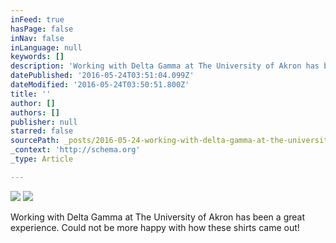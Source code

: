 ```yaml
---
inFeed: true
hasPage: false
inNav: false
inLanguage: null
keywords: []
description: 'Working with Delta Gamma at The University of Akron has been a great experience. Could not be more happy with how these shirts came out!'
datePublished: '2016-05-24T03:51:04.099Z'
dateModified: '2016-05-24T03:50:51.800Z'
title: ''
author: []
authors: []
publisher: null
starred: false
sourcePath: _posts/2016-05-24-working-with-delta-gamma-at-the-university-of-akron-has-been.md
_context: 'http://schema.org'
_type: Article

---
```

![](https://the-grid-user-content.s3-us-west-2.amazonaws.com/dbac8db5-317e-46e6-8914-bb95e046e73f.jpg)
![](https://the-grid-user-content.s3-us-west-2.amazonaws.com/1c322662-fa52-4708-a766-9c96bf3a14f1.jpg)

Working with Delta Gamma at The University of Akron has been a great experience. Could not be more happy with how these shirts came out!